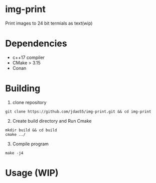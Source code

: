 # img-print
Print images to 24 bit termials as text(wip)

# Dependencies
- c++17 compiler
- CMake > 3.15
- Conan

# Building
1. clone repository 
```
git clone https://github.com/jdao55/img-print.git && cd img-print
```
2. Create build directory and Run Cmake
```
mkdir build && cd build
cmake ../ 
```
3. Compile program
```
make -j4
```
# Usage (WIP)
